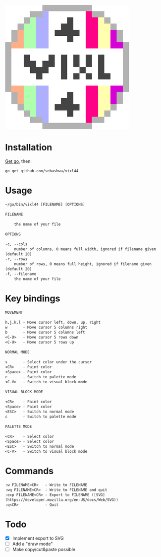 ![Logo](logo.svg)

# Installation

[Get go](https://golang.org/dl/), then:

```
go get github.com/sebashwa/vixl44
```

# Usage

```
~/go/bin/vixl44 [FILENAME] [OPTIONS]

FILENAME

    the name of your file

OPTIONS

-c, --cols
    number of columns, 0 means full width, ignored if filename given (default 20)
-r, --rows
    number of rows, 0 means full height, ignored if filename given (default 20)
-f, --filename
    the name of your file
```

# Key bindings

```
MOVEMENT

h,j,k,l - Move cursor left, down, up, right
w       - Move cursor 5 columns right
b       - Move cursor 5 columns left
<C-D>   - Move cursor 5 rows down
<C-U>   - Move cursor 5 rows up

NORMAL MODE

s       - Select color under the cursor
<CR>    - Paint color
<Space> - Paint color
c       - Switch to palette mode
<C-V>   - Switch to visual block mode

VISUAL BLOCK MODE

<CR>    - Paint color
<Space> - Paint color
<ESC>   - Switch to normal mode
c       - Switch to palette mode

PALETTE MODE

<CR>    - Select color
<Space> - Select color
<ESC>   - Switch to normal mode
<C-V>   - Switch to visual block mode
```

# Commands

```
:w FILENAME<CR>   - Write to FILENAME
:wq FILENAME<CR>  - Write to FILENAME and quit
:exp FILENAME<CR> - Export to FILENAME ([SVG](https://developer.mozilla.org/en-US/docs/Web/SVG))
:q<CR>            - Quit
```

# Todo

- [x] Implement export to SVG
- [ ] Add a "draw mode"
- [ ] Make copy/cut&paste possible
